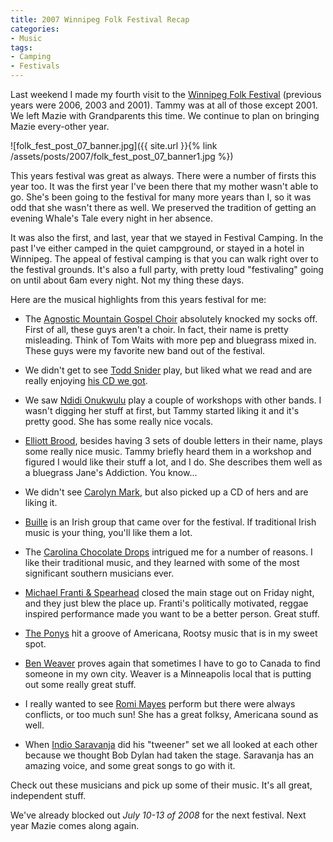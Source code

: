 ```yaml
---
title: 2007 Winnipeg Folk Festival Recap
categories:
- Music
tags:
- Camping
- Festivals
---
```


Last weekend I made my fourth visit to the [Winnipeg Folk Festival](http://www.winnipegfolkfestival.ca/) (previous years were 2006, 2003 and 2001). Tammy was at all of those except 2001. We left Mazie with Grandparents this time. We continue to plan on bringing Mazie every-other year.


![folk_fest_post_07_banner.jpg]({{ site.url }}{% link /assets/posts/2007/folk_fest_post_07_banner1.jpg %})

This years festival was great as always. There were a number of firsts this year too. It was the first year I've been there that my mother wasn't able to go. She's been going to the festival for many more years than I, so it was odd that she wasn't there as well. We preserved the tradition of getting an evening Whale's Tale every night in her absence.

It was also the first, and last, year that we stayed in Festival Camping. In the past I've either camped in the quiet campground, or stayed in a hotel in Winnipeg. The appeal of festival camping is that you can walk right over to the festival grounds. It's also a full party, with pretty loud "festivaling" going on until about 6am every night. Not my thing these days.

Here are the musical highlights from this years festival for me:



  * The [Agnostic Mountain Gospel Choir](http://www.theagnostics.com/) absolutely knocked my socks off. First of all, these guys aren't a choir. In fact, their name is pretty misleading. Think of Tom Waits with more pep and bluegrass mixed in. These guys were my favorite new band out of the festival.


  * We didn't get to see [Todd Snider](http://www.toddsnider.net/) play, but liked what we read and are really enjoying [his CD we got](http://www.toddsnider.net/DevilYouKnow.html).


  * We saw [Ndidi Onukwulu](http://www.ndidi.ca/) play a couple of workshops with other bands. I wasn't digging her stuff at first, but Tammy started liking it and it's pretty good. She has some really nice vocals.


  * [Elliott Brood](http://www.elliottbrood.ca/), besides having 3 sets of double letters in their name, plays some really nice music. Tammy briefly heard them in a workshop and figured I would like their stuff a lot, and I do. She describes them well as a bluegrass Jane's Addiction. You know...


  * We didn't see [Carolyn Mark](http://www.carolynmark.com/), but also picked up a CD of hers and are liking it.


  * [Buille](http://www.vallelymusic.com/buille.htm) is an Irish group that came over for the festival. If traditional Irish music is your thing, you'll like them a lot.


  * The [Carolina Chocolate Drops](http://www.myspace.com/carolinachocolatedrops) intrigued me for a number of reasons. I like their traditional music, and they learned with some of the most significant southern musicians ever.


  * [Michael Franti & Spearhead](http://www.spearheadvibrations.com/) closed the main stage out on Friday night, and they just blew the place up. Franti's politically motivated, reggae inspired performance made you want to be a better person. Great stuff.


  * [The Ponys](http://www.theponys.com/) hit a groove of Americana, Rootsy music that is in my sweet spot.


  * [Ben Weaver](http://www.benweaver.net/) proves again that sometimes I have to go to Canada to find someone in my own city. Weaver is a Minneapolis local that is putting out some really great stuff.


  * I really wanted to see [Romi Mayes](http://www.romimayes.com/) perform but there were always conflicts, or too much sun! She has a great folksy, Americana sound as well.


  * When [Indio Saravanja](http://www.myspace.com/indiosaravanja) did his "tweener" set we all looked at each other because we thought Bob Dylan had taken the stage. Saravanja has an amazing voice, and some great songs to go with it.

Check out these musicians and pick up some of their music. It's all great, independent stuff.

We've already blocked out _July 10-13 of 2008_ for the next festival. Next year Mazie comes along again.
